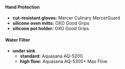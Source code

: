 #### Hand Protection

- **cut-resistant gloves:** Mercer Culinary MercerGuard
- **silicone oven mitts:** OXO Good Grips
- **silicone pot holder:** OXO Good Grips

#### Water Filter

- **under sink** 
	- **standard:** Aquasana AQ-5200
	- **high flow:** Aquasana AQ-5300+ Max Flow